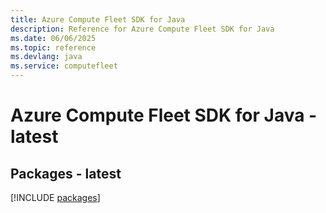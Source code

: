 ```yaml
---
title: Azure Compute Fleet SDK for Java
description: Reference for Azure Compute Fleet SDK for Java
ms.date: 06/06/2025
ms.topic: reference
ms.devlang: java
ms.service: computefleet
---
```

# Azure Compute Fleet SDK for Java - latest
## Packages - latest
[!INCLUDE [packages](compute-fleet-index.md)]